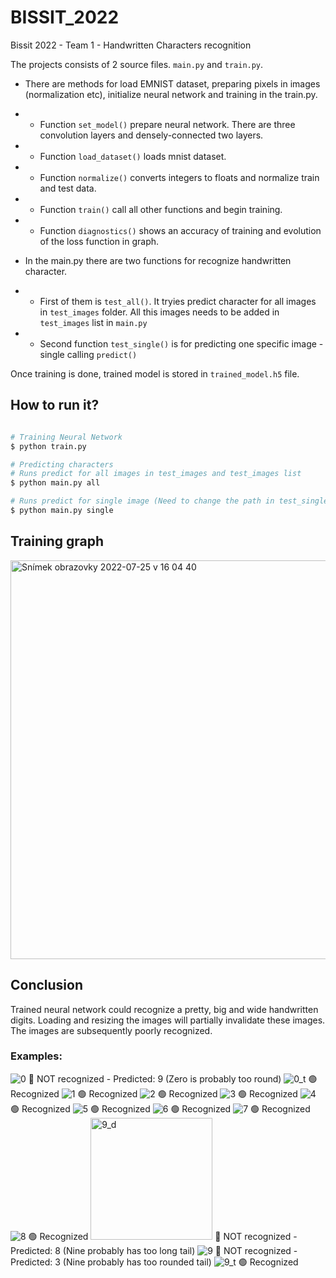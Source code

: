 # BISSIT_2022
Bissit 2022 - Team 1 - Handwritten Characters recognition

The projects consists of 2 source files. `main.py` and `train.py`.

- There are methods for load EMNIST dataset, preparing pixels in images (normalization etc), initialize neural network and training in the train.py.
- - Function `set_model()` prepare neural network. There are three convolution layers and densely-connected two layers.
- - Function `load_dataset()` loads mnist dataset.
- - Function `normalize()` converts integers to floats and normalize train and test data.
- - Function `train()` call all other functions and begin training.
- - Function `diagnostics()` shows an accuracy of training and evolution of the loss function in graph.

- In the main.py there are two functions for recognize handwritten character. 
- - First of them is `test_all()`. It tryies predict character for all images in `test_images` folder. All this images needs to be added in `test_images` list in `main.py`
- - Second function `test_single()` is for predicting one specific image - single calling `predict()`

Once training is done, trained model is stored in `trained_model.h5` file.

## How to run it?
```bash

# Training Neural Network
$ python train.py

# Predicting characters
# Runs predict for all images in test_images and test_images list
$ python main.py all

# Runs predict for single image (Need to change the path in test_single() function)
$ python main.py single
```

## Training graph
<img width="638" alt="Snímek obrazovky 2022-07-25 v 16 04 40" src="https://user-images.githubusercontent.com/43761153/180824390-da4530df-74a9-4af7-93b4-0201c5bf2600.png">

## Conclusion

Trained neural network could recognize a pretty, big and wide handwritten digits.
Loading and resizing the images will partially invalidate these images. The images are subsequently poorly recognized.

### Examples:

![0](https://user-images.githubusercontent.com/43761153/180827788-97c87710-eb39-4476-9069-f20fe48bddf8.jpeg)
🔴 NOT recognized - Predicted: 9 (Zero is probably too round)
![0_t](https://user-images.githubusercontent.com/43761153/180828117-1a4fd9f8-fcb4-44bc-85df-00a981cec54d.jpeg)
🟢 Recognized
![1](https://user-images.githubusercontent.com/43761153/180828174-d2d63bdc-581e-415c-bf30-af261d7e21e0.jpeg)
🟢 Recognized
![2](https://user-images.githubusercontent.com/43761153/180828209-fcfe35d1-9fa8-4ced-be10-7127bb1d601c.jpeg)
🟢 Recognized
![3](https://user-images.githubusercontent.com/43761153/180828230-c07d4f20-80d6-40c0-99ed-4c5db5d76857.jpeg)
🟢 Recognized
![4](https://user-images.githubusercontent.com/43761153/180828243-0e48f06d-ef98-4f90-a3c5-ec4371f17762.jpeg)
🟢 Recognized
![5](https://user-images.githubusercontent.com/43761153/180828381-8a1fe115-f9b9-4c9d-b3bb-a4121d1ebdc2.jpeg)
🟢 Recognized
![6](https://user-images.githubusercontent.com/43761153/180828401-a74bd84d-adf1-4ab5-ba7c-be820ab3fbc4.jpeg)
🟢 Recognized
![7](https://user-images.githubusercontent.com/43761153/180828454-fcbebc8d-76eb-4c8c-8e7e-006663d74c6e.jpeg)
🟢 Recognized
![8](https://user-images.githubusercontent.com/43761153/180828492-c7eb597c-ebdb-4722-adc4-535891ca3e0c.jpeg)
🟢 Recognized
<img width="195" alt="9_d" src="https://user-images.githubusercontent.com/43761153/180828529-a81deb2c-acb5-4c74-8b78-23cf0153755c.png">
🔴 NOT recognized - Predicted: 8 (Nine probably has too long tail)
![9](https://user-images.githubusercontent.com/43761153/180828586-9ba12611-38de-457f-bd7f-a987bea3ac22.jpeg)
🔴 NOT recognized - Predicted: 3 (Nine probably has too rounded tail)
![9_t](https://user-images.githubusercontent.com/43761153/180828610-5bb4e0c7-7954-4d5d-8f70-665fec6b53b1.jpeg)
🟢 Recognized
